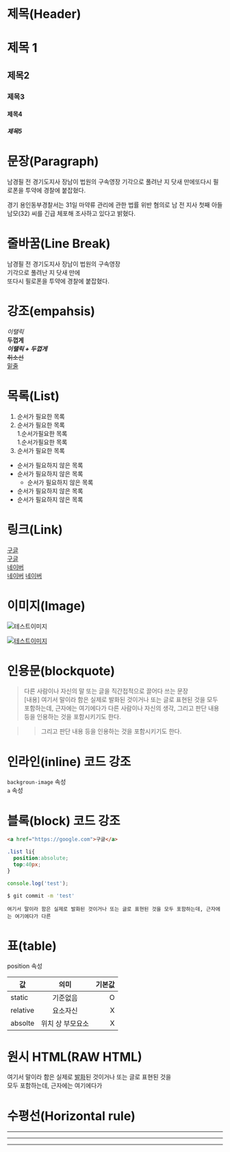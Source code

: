 # 제목(Header)

# 제목 1
## 제목2
### 제목3
#### 제목4
##### 제목5
# 문장(Paragraph)

 남경필 전 경기도지사 장남이 법원의 구속영장 기각으로 풀려난 지 닷새 만에또다시 필로폰을 투약에 경찰에 붙잡혔다.

 경기 용인동부경찰서는 31일 마약류 관리에 관한 법률 위반 혐의로 남 전 지사 첫째 아들 남모(32) 씨를 긴급 체포해 조사하고 있다고 밝혔다.

# 줄바꿈(Line Break)
 남경필 전 경기도지사 장남이 법원의 구속영장   
 기각으로 풀려난 지 닷새 만에  <br />
 또다시 필로폰을 투약에 경찰에 붙잡혔다.

# 강조(empahsis)
_이탤릭_<br />
**두껍게**<br />
**_이탤릭 + 두껍게_**<br />
~~취소선~~<br />
<u>밑줄</u>

# 목록(List)

1. 순서가 필요한 목록
1. 순서가 필요한 목록  
    1.순서가필요한 목록  
        1.순서가필요한 목록  
1. 순서가 필요한 목록

- 순서가 필요하지 않은 목록
- 순서가 필요하지 않은 목록
    - 순서가 필요하지 않은 목록
- 순서가 필요하지 않은 목록
- 순서가 필요하지 않은 목록

# 링크(Link)
<a href="https://google.com">구글</a><br />
[구글](https://google.com)  
<a href="https://naver.com" title="네이버로 이동">네이버</a><br />
[네이버](https://naver.com "네이버로 이동")
<a href="https://naver.com" title="네이버로 이동" target="_blank">네이버</a><br />

# 이미지(Image)

![테스트이미지](https://img1.daumcdn.net/thumb/S308x188a.q80/?fname=https%3A%2F%2Ft1.daumcdn.net%2Fnews%2F202303%2F31%2Fned%2F20230331124751301bkjg.jpg)

[![테스트이미지](https://img1.daumcdn.net/thumb/S308x188a.q80/?fname=https%3A%2F%2Ft1.daumcdn.net%2Fnews%2F202303%2F31%2Fned%2F20230331124751301bkjg.jpg)](http://www.daum.net)

# 인용문(blockquote)
> 다른 사람이나 자신의 말 또는 글을 직간접적으로 끌어다 쓰는 문장  
>  [내용] 여기서 말이라 함은 실제로 발화된 것이거나 또는 글로 표현된 것을 모두 포함하는데, 근자에는 여기에다가 다른 사람이나 자신의 생각, 그리고 판단 내용 등을 인용하는 것을 포함시키기도 한다. 

>> 그리고 판단 내용 등을 인용하는 것을 포함시키기도 한다. 

# 인라인(inline) 코드 강조
`backgroun-image` 속성  
`a` 속성

# 블록(block) 코드 강조

```html
<a href="https://google.com">구글</a>
```

```css
.list li{
  position:absolute;
  top:40px;
}
```

```javascript
console.log('test');
```

```bash
$ git commit -m 'test'
```

```plaintext
여기서 말이라 함은 실제로 발화된 것이거나 또는 글로 표현된 것을 모두 포함하는데, 근자에는 여기에다가 다른
```

# 표(table)
position 속성

값 | 의미 | 기본값
--|:--:|--:
static | 기준없음 | O
relative | 요소자신 | X
absolte | 위치 상 부모요소 | X

# 원시 HTML(RAW HTML)
여기서 말이라 함은 실제로 <u>발화</u>된 것이거나 또는 글로 표현된 것을   
모두 포함하는데, 근자에는 여기에다가

# 수평선(Horizontal rule)

---
***

___